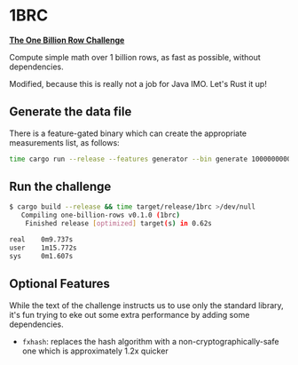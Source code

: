 # 1BRC

[**The One Billion Row Challenge**](https://www.morling.dev/blog/one-billion-row-challenge/)

Compute simple math over 1 billion rows, as fast as possible, without dependencies.

Modified, because this is really not a job for Java IMO. Let's Rust it up!

## Generate the data file

There is a feature-gated binary which can create the appropriate measurements list, as follows:

```sh
time cargo run --release --features generator --bin generate 1000000000
```

## Run the challenge

```sh
$ cargo build --release && time target/release/1brc >/dev/null
   Compiling one-billion-rows v0.1.0 (1brc)
    Finished release [optimized] target(s) in 0.62s

real    0m9.737s
user    1m15.772s
sys     0m1.607s
```

## Optional Features

While the text of the challenge instructs us to use only the standard library, it's fun trying to eke out some extra performance by adding some dependencies.

- `fxhash`: replaces the hash algorithm with a non-cryptographically-safe one which is approximately 1.2x quicker

